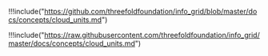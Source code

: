 !!!include("https://github.com/threefoldfoundation/info_grid/blob/master/docs/concepts/cloud_units.md")

!!!include("https://raw.githubusercontent.com/threefoldfoundation/info_grid/master/docs/concepts/cloud_units.md")
